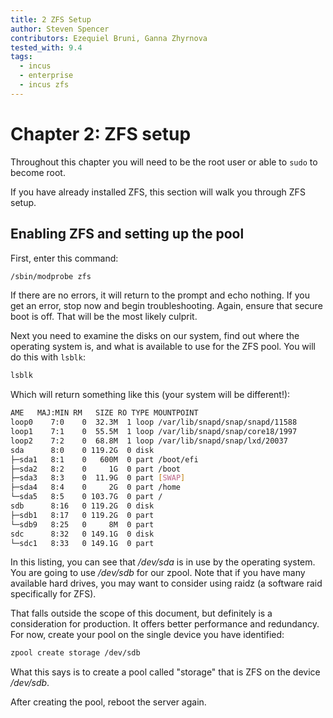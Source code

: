 ```yaml
---
title: 2 ZFS Setup
author: Steven Spencer
contributors: Ezequiel Bruni, Ganna Zhyrnova
tested_with: 9.4
tags:
  - incus
  - enterprise
  - incus zfs
---
```


# Chapter 2: ZFS setup

Throughout this chapter you will need to be the root user or able to `sudo` to become root.

If you have already installed ZFS, this section will walk you through ZFS setup.

## Enabling ZFS and setting up the pool

First, enter this command:

```bash
/sbin/modprobe zfs
```

If there are no errors, it will return to the prompt and echo nothing. If you get an error, stop now and begin troubleshooting. Again, ensure that secure boot is off. That will be the most likely culprit.

Next you need to examine the disks on our system, find out where the operating system is, and what is available to use for the ZFS pool. You will do this with `lsblk`:

```bash
lsblk
```

Which will return something like this (your system will be different!):

```bash
AME   MAJ:MIN RM   SIZE RO TYPE MOUNTPOINT
loop0    7:0    0  32.3M  1 loop /var/lib/snapd/snap/snapd/11588
loop1    7:1    0  55.5M  1 loop /var/lib/snapd/snap/core18/1997
loop2    7:2    0  68.8M  1 loop /var/lib/snapd/snap/lxd/20037
sda      8:0    0 119.2G  0 disk
├─sda1   8:1    0   600M  0 part /boot/efi
├─sda2   8:2    0     1G  0 part /boot
├─sda3   8:3    0  11.9G  0 part [SWAP]
├─sda4   8:4    0     2G  0 part /home
└─sda5   8:5    0 103.7G  0 part /
sdb      8:16   0 119.2G  0 disk
├─sdb1   8:17   0 119.2G  0 part
└─sdb9   8:25   0     8M  0 part
sdc      8:32   0 149.1G  0 disk
└─sdc1   8:33   0 149.1G  0 part
```

In this listing, you can see that */dev/sda* is in use by the operating system. You are going to use */dev/sdb* for our zpool. Note that if you have many available hard drives, you may want to consider using raidz (a software raid specifically for ZFS).

That falls outside the scope of this document, but definitely is a consideration for production. It offers better performance and redundancy. For now, create your pool on the single device you have identified:

```bash
zpool create storage /dev/sdb
```

What this says is to create a pool called "storage" that is ZFS on the device */dev/sdb*.

After creating the pool, reboot the server again.
